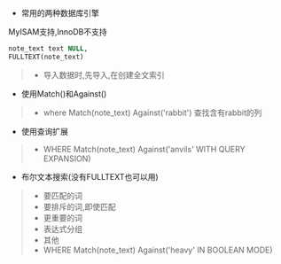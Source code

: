 * 常用的两种数据库引擎

MyISAM支持,InnoDB不支持
```sql
note_text text NULL,
FULLTEXT(note_text)
```
>* 导入数据时,先导入,在创建全文索引
* 使用Match()和Against()
>* where Match(note_text) Against('rabbit') 查找含有rabbit的列
* 使用查询扩展
>* WHERE Match(note_text) Against('anvils' WITH QUERY EXPANSION)
* 布尔文本搜索(没有FULLTEXT也可以用)
>* 要匹配的词
>* 要排斥的词,即使匹配
>* 更重要的词
>* 表达式分组
>* 其他
>* WHERE Match(note_text) Against('heavy' IN BOOLEAN MODE)